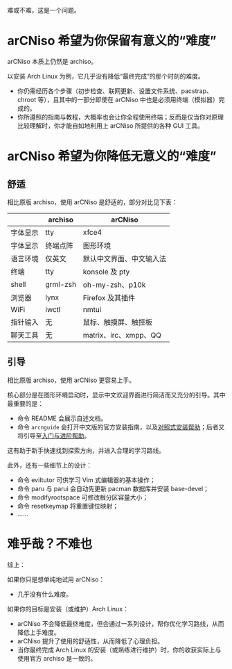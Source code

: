 难或不难，这是一个问题。

# arCNiso 希望为你保留有意义的“难度”

arCNiso 本质上仍然是 archiso。

以安装 Arch Linux 为例，它几乎没有降低“最终完成”的那个时刻的难度。

-   你仍需经历各个步骤（初步检查、联网更新、设置文件系统、pacstrap、chroot 等），且其中的一部分即使在 arCNiso 中也是必须用终端（模拟器）完成的。
-   你所遵照的指南与教程，大概率也会让你全程使用终端；反而是仅当你对原理比较理解时，你才能自如地利用上 arCNiso 所提供的各种 GUI 工具。


# arCNiso 希望为你降低无意义的“难度”


## 舒适

相比原版 archiso，使用 arCNiso 是舒适的，部分对比见下表：

| |archiso|arCNiso|
|-|-|-|
|字体显示|tty|xfce4|
|字体显示|终端点阵|图形环境|
|语言环境|仅英文|默认中文界面、中文输入法|
|终端|tty|konsole 及 pty|
|shell|grml-zsh|oh-my-zsh、p10k|
|浏览器|lynx|Firefox 及其插件|
|WiFi|iwctl|nmtui|
|指针输入|无|鼠标、触摸屏、触控板|
|聊天工具|无|matrix、irc、xmpp、QQ|

## 引导

相比原版 archiso，使用 arCNiso 更容易上手。

核心部分是在图形环境启动时，显示中文欢迎界面进行简洁而又充分的引导。其中最重要的是：

-   命令 README 会展示自述文档。
-   命令 `arcnguide` 会打开中文版的官方安装指南，以及[对照式安装帮助](https://github.com/clsty/arCNiso/blob/main/docs/Installation_hint.md)；后者又将引导至[入门与进阶帮助](https://github.com/clsty/arCNiso/blob/main/docs/learn.md)。

这有助于新手快速找到探索方向，并进入合理的学习路线。

此外，还有一些细节上的设计：

-   命令 eviltutor 可供学习 Vim 式编辑器的基本操作；
-   命令 paru 与 parui 会自动先更新 pacman 数据库并安装 base-devel；
-   命令 modifyrootspace 可修改根分区容量大小；
-   命令 resetkeymap 将重置键位映射；
-   ……


# 难乎哉？不难也

综上：

如果你只是想单纯地试用 arCNiso：

-   几乎没有什么难度。

如果你的目标是安装（或维护）Arch Linux：

-   arCNiso 不会降低最终难度，但会通过一系列设计，帮你优化学习路线，从而降低上手难度。
-   arCNiso 提升了使用的舒适性，从而降低了心理负担。
-   当你最终完成 Arch Linux 的安装（或熟练进行维护）时，你的收获实际上与使用官方 archiso 是一致的。

